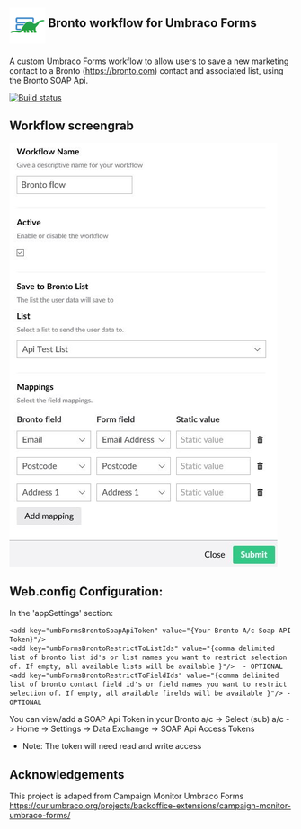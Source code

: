 ## <img height="64" src="assets/bronto-workflow_icon64.png " style="margin-bottom: 5px" align="middle" alt="Bronto workflow" title="Umbraco Phone Manager"> Bronto workflow for Umbraco Forms
A custom Umbraco Forms workflow to allow users to save a new marketing contact to a Bronto (https://bronto.com) contact and associated list, using the Bronto SOAP Api.

[![Build status](https://ci.appveyor.com/api/projects/status/sbbekv4d73eghk2c?svg=true)](https://ci.appveyor.com/project/willroscoe/umbraco-forms-bronto-workflow)

## Workflow screengrab

![Bronto workflow](/assets/bronto_screengrab.jpg?raw=true "Bronto workflow")

## Web.config Configuration:

In the 'appSettings' section:
```
<add key="umbFormsBrontoSoapApiToken" value="{Your Bronto A/c Soap API Token}"/>
<add key="umbFormsBrontoRestrictToListIds" value="{comma delimited list of bronto list id's or list names you want to restrict selection of. If empty, all available lists will be available }"/>  - OPTIONAL
<add key="umbFormsBrontoRestrictToFieldIds" value="{comma delimited list of bronto contact field id's or field names you want to restrict selection of. If empty, all available firelds will be available }"/> - OPTIONAL
```

You can view/add a SOAP Api Token in your Bronto a/c -> Select (sub) a/c -> Home -> Settings -> Data Exchange -> SOAP Api Access Tokens
 - Note: The token will need read and write access

 ## Acknowledgements

 This project is adaped from Campaign Monitor Umbraco Forms https://our.umbraco.org/projects/backoffice-extensions/campaign-monitor-umbraco-forms/
